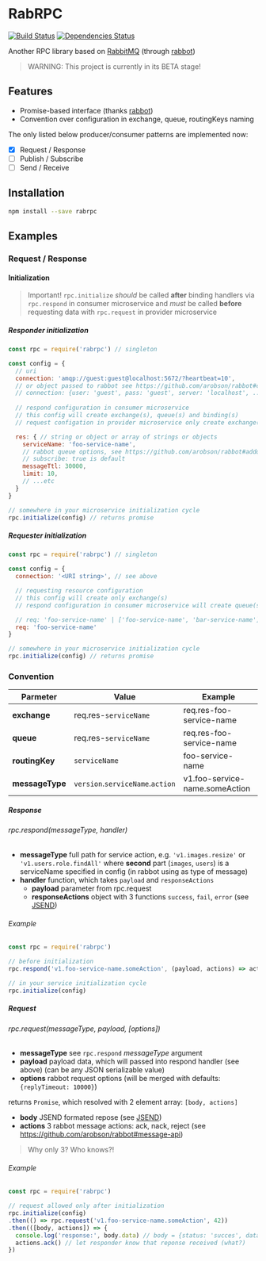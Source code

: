 # RabRPC
[![Build Status](https://travis-ci.org/swarthy/rabrpc.svg?branch=master)](https://travis-ci.org/swarthy/rabrpc)
[![Dependencies Status](https://david-dm.org/swarthy/rabrpc.svg)]()

Another RPC library based on [RabbitMQ](http://www.rabbitmq.com/) (through [rabbot](https://github.com/arobson/rabbot))

> WARNING: This project is currently in its BETA stage!

## Features

 * Promise-based interface (thanks [rabbot](https://github.com/arobson/rabbot))
 * Convention over configuration in exchange, queue, routingKeys naming

The only listed below producer/consumer patterns are implemented now:
* [x] Request / Response
* [ ] Publish / Subscribe
* [ ] Send / Receive

## Installation
```bash
npm install --save rabrpc
```

## Examples

### Request / Response

#### Initialization

> Important! `rpc.initialize` *should* be called **after** binding handlers via `rpc.respond` in consumer microservice and *must* be called **before** requesting data with `rpc.request` in provider microservice


##### Responder initialization

```javascript
const rpc = require('rabrpc') // singleton

const config = {
  // uri
  connection: 'amqp://guest:guest@localhost:5672/?heartbeat=10',
  // or object passed to rabbot see https://github.com/arobson/rabbot#configuration-via-json
  // connection: {user: 'guest', pass: 'guest', server: 'localhost', ...}
  
  // respond configuration in consumer microservice
  // this config will create exchange(s), queue(s) and binding(s)
  // request configation in provider microservice only create exchange(s)

  res: { // string or object or array of strings or objects
    serviceName: 'foo-service-name',
    // rabbot queue options, see https://github.com/arobson/rabbot#addqueue-queuename-options-connectionname-
    // subscribe: true is default
    messageTtl: 30000,
    limit: 10,
    // ...etc
  }
}

// somewhere in your microservice initialization cycle
rpc.initialize(config) // returns promise

```

##### Requester initialization

```javascript
const rpc = require('rabrpc') // singleton

const config = {
  connection: '<URI string>', // see above

  // requesting resource configuration
  // this config will create only exchange(s)
  // respond configuration in consumer microservice will create queue(s) and binding(s)

  // req: 'foo-service-name' | ['foo-service-name', 'bar-service-name'] | {serviceName: 'foo-service-name'} | [{serviceName: 'foo-service-name'}, {serviceName: 'bar-service-name'}]
  req: 'foo-service-name'
}

// somewhere in your microservice initialization cycle
rpc.initialize(config) // returns promise

```

### Convention

| Parmeter        | Value                            | Example                        |
| --------------- | -------------------------------- | ------------------------------ |
| **exchange**    | req.res-`serviceName`            | req.res-foo-service-name       |
| **queue**       | req.res-`serviceName`            | req.res-foo-service-name       |
| **routingKey**  | `serviceName`                    | foo-service-name               |
| **messageType** | `version`.`serviceName`.`action` | v1.foo-service-name.someAction |

##### Response
###### rpc.respond(messageType, handler)
 * **messageType** full path for service action, e.g. `'v1.images.resize'` or `'v1.users.role.findAll'` where **second** part (`images`, `users`) is a serviceName specified in config (in rabbot using as type of message)
 * **handler** function, which takes `payload` and `responseActions`
   * **payload** parameter from rpc.request
   * **responseActions** object with 3 functions `success`, `fail`, `error` (see [JSEND](https://github.com/Prestaul/jsend))

###### Example

```javascript
const rpc = require('rabrpc')

// before initialization
rpc.respond('v1.foo-service-name.someAction', (payload, actions) => actions.success(payload * 2))

// in your service initialization cycle
rpc.initialize(config)

```

##### Request
###### rpc.request(messageType, payload, [options])
 * **messageType** see `rpc.respond` *messageType* argument
 * **payload** payload data, which will passed into respond handler (see above) (can be any JSON serializable value)
 * **options** rabbot request options (will be merged with defaults: `{replyTimeout: 10000}`)

returns `Promise`, which resolved with 2 element array: `[body, actions]`
 * **body** JSEND formated repose (see [JSEND](https://github.com/Prestaul/jsend))
 * **actions** 3 rabbot message actions: ack, nack, reject (see https://github.com/arobson/rabbot#message-api)

> Why only 3? Who knows?!

###### Example

```javascript
const rpc = require('rabrpc')

// request allowed only after initialization
rpc.initialize(config)
.then(() => rpc.request('v1.foo-service-name.someAction', 42))
.then(([body, actions]) => {
  console.log('response:', body.data) // body = {status: 'succes', data: 84}
  actions.ack() // let responder know that reponse received (what?)
})

```

